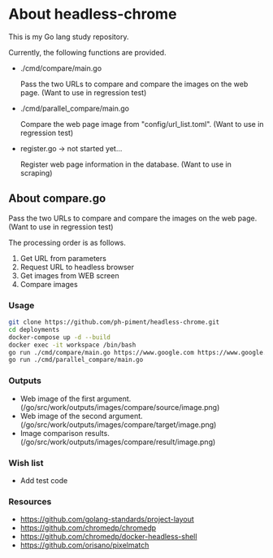 # About headless-chrome

This is my Go lang study repository.

Currently, the following functions are provided.

* ./cmd/compare/main.go

  Pass the two URLs to compare and compare the images on the web page.
  (Want to use in regression test)

* ./cmd/parallel_compare/main.go

  Compare the web page image from "config/url_list.toml".
  (Want to use in regression test)

* register.go -> not started yet...

  Register web page information in the database.
  (Want to use in scraping)

## About compare.go
Pass the two URLs to compare and compare the images on the web page.
(Want to use in regression test)

The processing order is as follows.
1. Get URL from parameters
1. Request URL to headless browser
1. Get images from WEB screen
1. Compare images

### Usage
```sh
git clone https://github.com/ph-piment/headless-chrome.git
cd deployments
docker-compose up -d --build
docker exec -it workspace /bin/bash
go run ./cmd/compare/main.go https://www.google.com https://www.google.com
go run ./cmd/parallel_compare/main.go
```

### Outputs
* Web image of the first argument.(/go/src/work/outputs/images/compare/source/image.png)
* Web image of the second argument.(/go/src/work/outputs/images/compare/target/image.png)
* Image comparison results.(/go/src/work/outputs/images/compare/result/image.png)

### Wish list
* Add test code

### Resources
* https://github.com/golang-standards/project-layout
* https://github.com/chromedp/chromedp
* https://github.com/chromedp/docker-headless-shell
* https://github.com/orisano/pixelmatch
